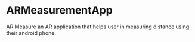 # ARMeasurementApp
AR Measure an AR application that helps user in measuring distance using their android phone.
